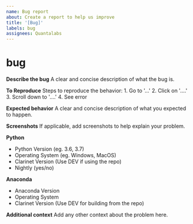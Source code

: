 ```yaml
---
name: Bug report
about: Create a report to help us improve
title: '[Bug]'
labels: bug
assignees: Quantalabs
---
```


# bug

**Describe the bug** A clear and concise description of what the bug is.

**To Reproduce** Steps to reproduce the behavior: 1. Go to '...' 2. Click on '....' 3. Scroll down to '....' 4. See error

**Expected behavior** A clear and concise description of what you expected to happen.

**Screenshots** If applicable, add screenshots to help explain your problem.

**Python**

* Python Version \(eg. 3.6, 3.7\)
* Operating System \(eg. Windows, MacOS\)
* Clarinet Version \(Use DEV if using the repo\)
* Nightly \(yes/no\)

**Anaconda**

* Anaconda Version
* Operating System
* Clarinet Version \(Use DEV for building from the repo\)

**Additional context** Add any other context about the problem here.

